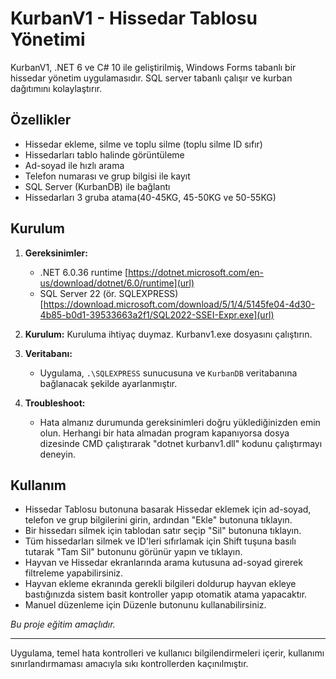 # KurbanV1 - Hissedar Tablosu Yönetimi

KurbanV1, .NET 6 ve C# 10 ile geliştirilmiş, Windows Forms tabanlı bir hissedar yönetim uygulamasıdır. SQL server tabanlı çalışır ve kurban dağıtımını kolaylaştırır.

## Özellikler

- Hissedar ekleme, silme ve toplu silme (toplu silme ID sıfır)
- Hissedarları tablo halinde görüntüleme
- Ad-soyad ile hızlı arama
- Telefon numarası ve grup bilgisi ile kayıt
- SQL Server (KurbanDB) ile bağlantı
- Hissedarları 3 gruba atama(40-45KG, 45-50KG ve 50-55KG)

## Kurulum

1. **Gereksinimler:**
   - .NET 6.0.36 runtime [https://dotnet.microsoft.com/en-us/download/dotnet/6.0/runtime](url)
   - SQL Server 22 (ör. SQLEXPRESS) [https://download.microsoft.com/download/5/1/4/5145fe04-4d30-4b85-b0d1-39533663a2f1/SQL2022-SSEI-Expr.exe](url)

2. **Kurulum:**
   Kuruluma ihtiyaç duymaz. Kurbanv1.exe dosyasını çalıştırın.

3. **Veritabanı:**
   - Uygulama, `.\SQLEXPRESS` sunucusuna ve `KurbanDB` veritabanına bağlanacak şekilde ayarlanmıştır.
  
4. **Troubleshoot:**
   - Hata almanız durumunda gereksinimleri doğru yüklediğinizden emin olun. Herhangi bir hata almadan program kapanıyorsa dosya dizesinde CMD çalıştırarak "dotnet kurbanv1.dll" kodunu çalıştırmayı deneyin.

## Kullanım

- Hissedar Tablosu butonuna basarak Hissedar eklemek için ad-soyad, telefon ve grup bilgilerini girin, ardından "Ekle" butonuna tıklayın.
- Bir hissedarı silmek için tablodan satır seçip "Sil" butonuna tıklayın.
- Tüm hissedarları silmek ve ID'leri sıfırlamak için Shift tuşuna basılı tutarak "Tam Sil" butonunu görünür yapın ve tıklayın.
- Hayvan ve Hissedar ekranlarında arama kutusuna ad-soyad girerek filtreleme yapabilirsiniz.
- Hayvan ekleme ekranında gerekli bilgileri doldurup hayvan ekleye bastığınızda sistem basit kontroller yapıp otomatik atama yapacaktır.
- Manuel düzenleme için Düzenle butonunu kullanabilirsiniz.

*Bu proje eğitim amaçlıdır.*

---

Uygulama, temel hata kontrolleri ve kullanıcı bilgilendirmeleri içerir, kullanımı sınırlandırmaması amacıyla sıkı kontrollerden kaçınılmıştır.
